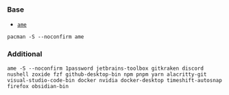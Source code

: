 ### Base

- [`ame`](https://aur.archlinux.org/packages/ame)

```
pacman -S --noconfirm ame
```

### Additional

```
ame -S --noconfirm 1password jetbrains-toolbox gitkraken discord nushell zoxide fzf github-desktop-bin npm pnpm yarn alacritty-git visual-studio-code-bin docker nvidia docker-desktop timeshift-autosnap firefox obsidian-bin
```
